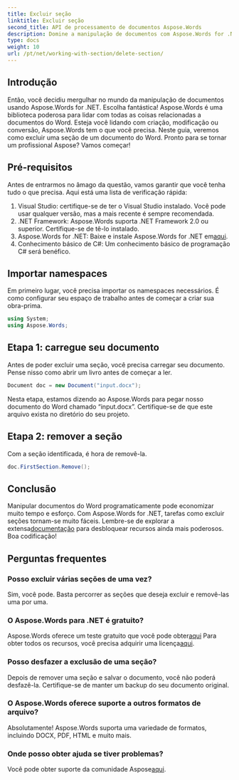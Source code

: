 ```yaml
---
title: Excluir seção
linktitle: Excluir seção
second_title: API de processamento de documentos Aspose.Words
description: Domine a manipulação de documentos com Aspose.Words for .NET. Aprenda como excluir seções de documentos do Word em algumas etapas simples.
type: docs
weight: 10
url: /pt/net/working-with-section/delete-section/
---
```

## Introdução

Então, você decidiu mergulhar no mundo da manipulação de documentos usando Aspose.Words for .NET. Escolha fantástica! Aspose.Words é uma biblioteca poderosa para lidar com todas as coisas relacionadas a documentos do Word. Esteja você lidando com criação, modificação ou conversão, Aspose.Words tem o que você precisa. Neste guia, veremos como excluir uma seção de um documento do Word. Pronto para se tornar um profissional Aspose? Vamos começar!

## Pré-requisitos

Antes de entrarmos no âmago da questão, vamos garantir que você tenha tudo o que precisa. Aqui está uma lista de verificação rápida:

1. Visual Studio: certifique-se de ter o Visual Studio instalado. Você pode usar qualquer versão, mas a mais recente é sempre recomendada.
2. .NET Framework: Aspose.Words suporta .NET Framework 2.0 ou superior. Certifique-se de tê-lo instalado.
3. Aspose.Words for .NET: Baixe e instale Aspose.Words for .NET em[aqui](https://releases.aspose.com/words/net/).
4. Conhecimento básico de C#: Um conhecimento básico de programação C# será benéfico.

## Importar namespaces

Em primeiro lugar, você precisa importar os namespaces necessários. É como configurar seu espaço de trabalho antes de começar a criar sua obra-prima.

```csharp
using System;
using Aspose.Words;
```

## Etapa 1: carregue seu documento

Antes de poder excluir uma seção, você precisa carregar seu documento. Pense nisso como abrir um livro antes de começar a ler.

```csharp
Document doc = new Document("input.docx");
```

Nesta etapa, estamos dizendo ao Aspose.Words para pegar nosso documento do Word chamado “input.docx”. Certifique-se de que este arquivo exista no diretório do seu projeto.

## Etapa 2: remover a seção

Com a seção identificada, é hora de removê-la.

```csharp
doc.FirstSection.Remove();
```


## Conclusão

 Manipular documentos do Word programaticamente pode economizar muito tempo e esforço. Com Aspose.Words for .NET, tarefas como excluir seções tornam-se muito fáceis. Lembre-se de explorar a extensa[documentação](https://reference.aspose.com/words/net/) para desbloquear recursos ainda mais poderosos. Boa codificação!

## Perguntas frequentes

### Posso excluir várias seções de uma vez?
Sim, você pode. Basta percorrer as seções que deseja excluir e removê-las uma por uma.

### O Aspose.Words para .NET é gratuito?
 Aspose.Words oferece um teste gratuito que você pode obter[aqui](https://releases.aspose.com/) Para obter todos os recursos, você precisa adquirir uma licença[aqui](https://purchase.aspose.com/buy).

### Posso desfazer a exclusão de uma seção?
Depois de remover uma seção e salvar o documento, você não poderá desfazê-la. Certifique-se de manter um backup do seu documento original.

### O Aspose.Words oferece suporte a outros formatos de arquivo?
Absolutamente! Aspose.Words suporta uma variedade de formatos, incluindo DOCX, PDF, HTML e muito mais.

### Onde posso obter ajuda se tiver problemas?
 Você pode obter suporte da comunidade Aspose[aqui](https://forum.aspose.com/c/words/8).